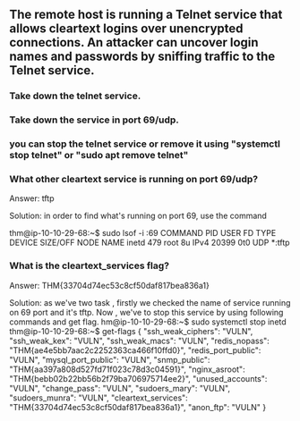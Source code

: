 ## The remote host is running a Telnet service that allows cleartext logins over unencrypted connections. An attacker can uncover login names and passwords by sniffing traffic to the Telnet service.

### Take down the telnet service.
### Take down the service in port 69/udp.

### you can stop the telnet service or remove it using "systemctl stop telnet" or "sudo apt remove telnet"



### What other cleartext service is running on port 69/udp?
Answer: tftp

Solution: in order to find what's running on port 69, use the command 

thm@ip-10-10-29-68:~$ sudo lsof -i :69
COMMAND PID USER   FD   TYPE DEVICE SIZE/OFF NODE NAME
inetd   479 root    8u  IPv4  20399      0t0  UDP *:tftp 



### What is the cleartext_services flag?
Answer: THM{33704d74ec53c8cf50daf817bea836a1}

Solution: as we've two task , firstly we checked the name of service running on 69 port and it's tftp. Now , we've to stop this service by using following commands and get flag.
hm@ip-10-10-29-68:~$ sudo systemctl stop inetd 
thm@ip-10-10-29-68:~$ get-flags
{
  "ssh_weak_ciphers": "VULN",
  "ssh_weak_kex": "VULN",
  "ssh_weak_macs": "VULN",
  "redis_nopass": "THM{ae4e5bb7aac2c2252363ca466f10ffd0}",
  "redis_port_public": "VULN",
  "mysql_port_public": "VULN",
  "snmp_public": "THM{aa397a808d527fd71f023c78d3c04591}",
  "nginx_asroot": "THM{bebb02b22bb56b2f79ba706975714ee2}",
  "unused_accounts": "VULN",
  "change_pass": "VULN",
  "sudoers_mary": "VULN",
  "sudoers_munra": "VULN",
  "cleartext_services": "THM{33704d74ec53c8cf50daf817bea836a1}",
  "anon_ftp": "VULN"
}


